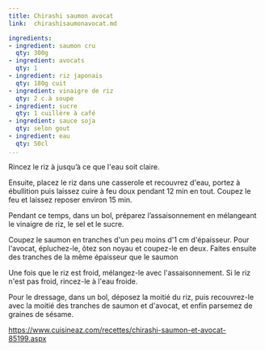 ```yaml
---
title: Chirashi saumon avocat
link:  chirashisaumonavocat.md

ingredients:
- ingredient: saumon cru
  qty: 300g
- ingredient: avocats
  qty: 1
- ingredient: riz japonais 
  qty: 180g cuit
- ingredient: vinaigre de riz
  qty: 2 c.à soupe
- ingredient: sucre
  qty: 1 cuillère à café
- ingredient: sauce soja
  qty: selon gout
- ingredient: eau
  qty: 50cl
...
```


Rincez le riz à jusqu’à ce que l'eau soit claire.

Ensuite, placez le riz dans une casserole et recouvrez d'eau, portez à ébullition puis laissez cuire à feu doux pendant 12 min en tout. Coupez le feu et laissez reposer environ 15 min.

Pendant ce temps, dans un bol, préparez l’assaisonnement en mélangeant le vinaigre de riz, le sel et le sucre.

Coupez le saumon en tranches d'un peu moins d'1 cm d'épaisseur. Pour l'avocat, épluchez-le, ôtez son noyau et coupez-le en deux. Faites ensuite des tranches de la même épaisseur que le saumon

Une fois que le riz est froid, mélangez-le avec l'assaisonnement. Si le riz n'est pas froid, rincez-le à l'eau froide.

Pour le dressage, dans un bol, déposez la moitié du riz, puis recouvrez-le avec la moitié des tranches de saumon et d'avocat, et enfin parsemez de graines de sésame.

https://www.cuisineaz.com/recettes/chirashi-saumon-et-avocat-85199.aspx
